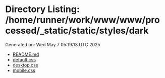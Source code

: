 # Directory Listing: /home/runner/work/www/www/processed/_static/static/styles/dark
Generated on: Wed May  7 05:19:13 UTC 2025

- [README.md](README.md)
- [default.css](default.css)
- [desktop.css](desktop.css)
- [mobile.css](mobile.css)
